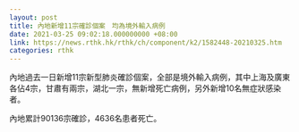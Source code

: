 ```yaml
---
layout: post
title: 內地新增11宗確診個案　均為境外輸入病例
date: 2021-03-25 09:02:18.000000000 +08:00
link: https://news.rthk.hk/rthk/ch/component/k2/1582448-20210325.htm
categories: rthk
---
```


內地過去一日新增11宗新型肺炎確診個案，全部是境外輸入病例，其中上海及廣東各佔4宗，甘肅有兩宗，湖北一宗，無新增死亡病例，另外新增10名無症狀感染者。

內地累計90136宗確診，4636名患者死亡。
